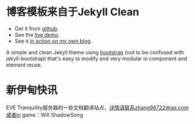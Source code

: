 博客模板来自于Jekyll Clean
============

* Get it from [github](https://github.com/scotte/jekyll-clean).
* See the [live demo](https://scotte.github.io/jekyll-clean).
* See it [in action on my own blog](https://scotte.org).

A simple and clean Jekyll theme using [bootstrap](http://getbootstrap.com)
(not to be confused with jekyll-bootstrap) that's easy to modify and very
modular in component and element reuse.


新伊甸快讯
============
EVE Tranquility服务器的一些文档翻译站点，详情请联系zhang98722@qq.com或者in game：Will ShadowSong
